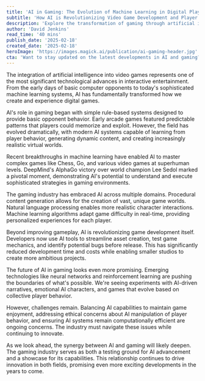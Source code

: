 ```yaml
---
title: 'AI in Gaming: The Evolution of Machine Learning in Digital Play'
subtitle: 'How AI is Revolutionizing Video Game Development and Player Experience'
description: 'Explore the transformation of gaming through artificial intelligence, from simple arcade opponents to sophisticated machine learning systems that are reshaping how games are created and played. Discover how AI is revolutionizing game development, enhancing player experiences, and pushing the boundaries of what\'s possible in interactive entertainment.'
author: 'David Jenkins'
read_time: '40 mins'
publish_date: '2025-02-18'
created_date: '2025-02-18'
heroImage: 'https://images.magick.ai/publication/ai-gaming-header.jpg'
cta: 'Want to stay updated on the latest developments in AI and gaming? Follow us on LinkedIn for exclusive insights, industry analysis, and breaking news about the intersection of artificial intelligence and interactive entertainment.'
---
```


The integration of artificial intelligence into video games represents one of the most significant technological advances in interactive entertainment. From the early days of basic computer opponents to today's sophisticated machine learning systems, AI has fundamentally transformed how we create and experience digital games.

AI's role in gaming began with simple rule-based systems designed to provide basic opponent behavior. Early arcade games featured predictable patterns that players could memorize and exploit. However, the field has evolved dramatically, with modern AI systems capable of learning from player behavior, generating dynamic content, and creating increasingly realistic virtual worlds.

Recent breakthroughs in machine learning have enabled AI to master complex games like Chess, Go, and various video games at superhuman levels. DeepMind's AlphaGo victory over world champion Lee Sedol marked a pivotal moment, demonstrating AI's potential to understand and execute sophisticated strategies in gaming environments.

The gaming industry has embraced AI across multiple domains. Procedural content generation allows for the creation of vast, unique game worlds. Natural language processing enables more realistic character interactions. Machine learning algorithms adapt game difficulty in real-time, providing personalized experiences for each player.

Beyond improving gameplay, AI is revolutionizing game development itself. Developers now use AI tools to streamline asset creation, test game mechanics, and identify potential bugs before release. This has significantly reduced development time and costs while enabling smaller studios to create more ambitious projects.

The future of AI in gaming looks even more promising. Emerging technologies like neural networks and reinforcement learning are pushing the boundaries of what's possible. We're seeing experiments with AI-driven narratives, emotional AI characters, and games that evolve based on collective player behavior.

However, challenges remain. Balancing AI capabilities to maintain game enjoyment, addressing ethical concerns about AI manipulation of player behavior, and ensuring AI systems remain computationally efficient are ongoing concerns. The industry must navigate these issues while continuing to innovate.

As we look ahead, the synergy between AI and gaming will likely deepen. The gaming industry serves as both a testing ground for AI advancement and a showcase for its capabilities. This relationship continues to drive innovation in both fields, promising even more exciting developments in the years to come.
